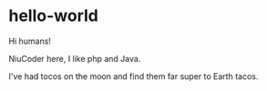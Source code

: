 # hello-world

Hi humans!

NiuCoder here, I like php and Java.

I've had tocos on the moon and find them far super to Earth tacos.

